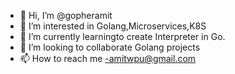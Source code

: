 - 👋 Hi, I’m @gopheramit
- 👀 I’m interested in Golang,Microservices,K8S
- 🌱 I’m currently learningto create Interpreter in Go.
- 💞️ I’m looking to collaborate Golang projects
- 📫 How to reach me -amitwpu@gmail.com

<!---
gopheramit/gopheramit is a ✨ special ✨ repository because its `README.md` (this file) appears on your GitHub profile.
You can click the Preview link to take a look at your changes.
--->
